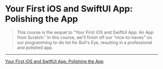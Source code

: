 # Your First iOS and SwiftUI App: Polishing the App

> This course is the sequel to "Your First iOS and SwiftUI App: An App from Scratch." In this course, we'll finish off our "nice-to-haves" on our programming to-do list for Bull's Eye, resulting in a professional and polished app.

---

[Your First iOS and SwiftUI App: Polishing the App](https://www.raywenderlich.com/18176818-your-first-ios-and-swiftui-app-polishing-the-app)
